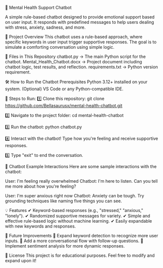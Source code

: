 🧠 Mental Health Support Chatbot

A simple rule-based chatbot designed to provide emotional support based on user input. It responds with predefined messages to help users dealing with stress, anxiety, sadness, and more.

📜 Project Overview
This chatbot uses a rule-based approach, where specific keywords in user input trigger supportive responses. The goal is to simulate a comforting conversation using simple logic.

📂 Files in This Repository
chatbot.py → The main Python script for the chatbot.
Mental_Health_Chatbot.docx → Project document including chatbot logic, test results, and reflection.
requirements.txt → Python version requirement.

🛠 How to Run the Chatbot
Prerequisites
Python 3.12+ installed on your system.
(Optional) VS Code or any Python-compatible IDE.

🔹 Steps to Run:
1️⃣ Clone this repository:
git clone https://github.com/Bellasaurusx/mental-health-chatbot.git

2️⃣ Navigate to the project folder:
cd mental-health-chatbot

3️⃣ Run the chatbot:
python chatbot.py

4️⃣ Interact with the chatbot! Type how you're feeling and receive supportive responses.

5️⃣ Type "exit" to end the conversation.

📸 Chatbot Example Interactions
Here are some sample interactions with the chatbot:

User: I'm feeling really overwhelmed
Chatbot: I'm here to listen. Can you tell me more about how you're feeling?

User: I'm super anxious right now
Chatbot: Anxiety can be tough. Try grounding techniques like naming five things you can see.

💡 Features
✔ Keyword-based responses (e.g., "stressed," "anxious," "lonely").
✔ Randomized supportive messages for variety.
✔ Simple and effective rule-based logic without machine learning.
✔ Easily expandable with new keywords and responses.

🔧 Future Improvements
🔹 Expand keyword detection to recognize more user inputs.
🔹 Add a more conversational flow with follow-up questions.
🔹 Implement sentiment analysis for more dynamic responses.

📜 License
This project is for educational purposes. Feel free to modify and expand upon it!
